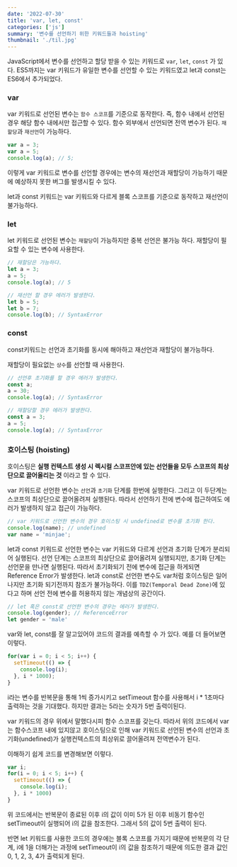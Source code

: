 ```yaml
---
date: '2022-07-30'
title: 'var, let, const'
categories: ['js']
summary: '변수를 선언하기 위한 키워드들과 hoisting'
thumbnail: './til.jpg'
---
```


JavaScript에서 변수를 선언하고 할당 받을 수 있는 키워드로 `var`, `let`, `const` 가 있다.
ES5까지는 var 키워드가 유일한 변수를 선언할 수 있는 키워드였고 let과 const는 ES6에서 추가되었다.

### var
var 키워드로 선언된 변수는 `함수 스코프`를 기준으로 동작한다. 즉, 함수 내에서 선언된 경우 해당 함수 내에서만 접근할 수 있다.
함수 외부에서 선언되면 전역 변수가 된다.
`재할당`과 `재선언`이 가능하다.
```js
var a = 3;
var a = 5;
console.log(a); // 5;
```
이렇게 var 키워드로 변수를 선언할 경우에는 변수의 재선언과 재할당이 가능하기 때문에 예상하지 못한 버그를 발생시킬 수 있다.

let과 const 키워드는 var 키워드와 다르게 블록 스코프를 기준으로 동작하고 재선언이 불가능하다.
### let
let 키워드로 선언된 변수는 `재할당`이 가능하지만 중복 선언은 불가능 하다.
재할당이 필요할 수 있는 변수에 사용한다.
```js
// 재할당은 가능하다.
let a = 3;
a = 5;
console.log(a); // 5

// 재선언 할 경우 에러가 발생한다.
let b = 5;
let b = 7;
console.log(b); // SyntaxError
```
### const
const키워드는 선언과 초기화를 동시에 해아하고 재선언과 재할당이 불가능하다.

재할당이 필요없는 `상수`를 선언할 때 사용한다.
```js
// 선언후 초기화를 할 경우 에러가 발생한다.
const a;
a = 30;
console.log(a); // SyntaxError

// 재할당할 경우 에러가 발생한다.
const a = 3;
a = 5;
console.log(a); // SyntaxError
```

### 호이스팅 (hoisting)
호이스팅은 **실행 컨텍스트 생성 시 렉시컬 스코프안에 있는 선언들을 모두 스코프의 최상단으로 끌어올리는 것** 이라고 할 수 있다.

var 키워드로 선언한 변수는 `선언`과 `초기화` 단계를 한번에 실행한다.
그리고 이 두단계는 스코프의 최상단으로 끌어올려져 실행된다.
따라서 선언하기 전에 변수에 접근하여도 에러가 발생하지 않고 접근이 가능하다.

```js
// var 키워드로 선언한 변수의 경우 호이스팅 시 undefined로 변수를 초기화 한다.
console.log(name); // undefined
var name = 'minjae';
```

let과 const 키워드로 선언한 변수는 var 키워드와 다르게 선언과 초기화 단계가 분리되어 실행된다.
선언 단계는 스코프의 최상단으로 끌어올려져 실행되지만, 초기화 단계는 선언문을 만나면 실행된다.
따라서 초기화되기 전에 변수에 접근을 하게되면 Reference Error가 발생한다.
let과 const로 선언한 변수도 var처럼 호이스팅은 일어나지만 초기화 되기전까지 참조가 불가능하다. 
이를 `TDZ(Temporal Dead Zone)`에 있다고 하며 선언 전에 변수를 허용하지 않는 개념상의 공간이다.

```js
// let 혹은 const로 선언한 변수의 경우는 에러가 발생한다.
console.log(gender); // ReferenceError
let gender = 'male'
```

var와 let, const를 잘 알고있어야 코드의 결과를 예측할 수 가 있다.
예를 더 들어보면 이렇다.

```js
for(var i = 0; i < 5; i++) {
  setTimeout(() => {
    console.log(i);
  }, i * 1000);
}
```

i라는 변수를 반복문을 통해 1씩 증가시키고 setTimeout 함수를 사용해서 i * 1초마다 출력하는 것을 기대했다.
하지만 결과는 5라는 숫자가 5번 출력이된다.

var 키워드의 경우 위에서 말했다시피 함수 스코프를 갖는다. 
따라서 위의 코드에서 var는 함수스코프 내에 있지않고 호이스팅으로 인해 var 키워드로 선언된 변수의 선언과 초기화(undefined)가 실행컨텍스트의 최상위로 끌어올려져 전역변수가 된다.

이해하기 쉽게 코드를 변경해보면 이렇다.

```js
var i;
for(i = 0; i < 5; i++) {
  setTimeout(() => {
    console.log(i);
  }, i * 1000)
}
```

위 코드에서는 반복문이 종료된 이후 i의 값이 이미 5가 된 이후 비동기 함수인 setTimeout이 실행되어 i의 값을 참조한다.
그래서 5의 값이 5번 출력이 된다.

반면 let 키워드를 사용한 코드의 경우에는 블록 스코프를 가지기 때문에 반복문의 각 단계, i에 1을 더해가는 과정에 setTimeout이 i의 값을 참조하기 때문에 
의도한 결과 값인 0, 1, 2, 3, 4가 출력되게 된다.